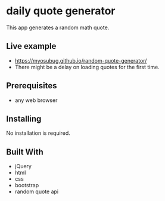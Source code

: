 # daily quote generator

This app generates a random math quote.

## Live example

* https://myosubug.github.io/random-quote-generator/
* There might be a delay on loading quotes for the first time.

## Prerequisites

* any web browser

## Installing

No installation is required.

## Built With

* jQuery
* html
* css
* bootstrap
* random quote api


